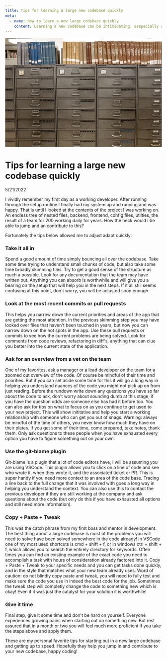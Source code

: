 ```yaml
---
title: Tips for learning a large new codebase quickly
meta:
  - name: How to learn a new large codebase quickly
    content: Learning a new codebase can be intimidating, esspecially as a new developer. But these tips will help you tackle your new project assignment and contribute quickly
---
```


<img src="../images/files.jpg" style="object-fit: cover; object-position: 0% 0%; height: 350px; width: 100%" />

# Tips for learning a large new codebase quickly

5/21/2022

I vividly remember my first day as a working developer. After running through the setup routine I finally had my system up and running and was happy. That is until I looked at the contents of the project I was working on. An endless tree of nested files, backend, frontend, config files, utilties, the result of a team for 200 working daily for years. How the heck would I be able to jump and an contribute to this?

Fortunately the tips below allowed me to adjust adapt quickly:

### Take it all in

Spend a good amount of time simply bouncing all over the codebase. Take some time trying to understand small chunks of code, but also take some time broadly skimming files. Try to get a good sense of the structure as much a possible. Look for any documentation that the team may have written out. Anything you can absorb is worthwhile and will give you a bearing on the setup that will help you in the next steps. If it all still seems confusing at this point, don't worry, you will be adjusted soon enough.

### Look at the most recent commits or pull requests

This helps you narrow down the current priorities and areas of the app that are getting the most attention. In the previous skimming step you may have looked over files that haven't been touched in years, but now you can narrow down on the hot spots in the app. Use these pull requests or commits to see how the current problems are being solved. Look for comments from code reviews, refactoring in diff's, anything that can clue you better into the current state of the application.

### Ask for an overview from a vet on the team

One of my favorites, ask a manager or a lead developer on the team for a zoomed out overview of the code. Of course be mindful of their time and priorities. But if you can set aside some time for this it will go a long way in helping you understand nuances of the code you might not pick up on from just reading. Before the rundown write down any questions you have so far about the code to ask, don't worry about sounding dumb at this stage, if you have the question odds are someone else has had it before too. You can also ask for tips on what to focus on as you continue to get used to your new project. This will show inititative and help you start a working relationship with someone who can get you out of snags. Warning: always be mindful of the time of others, you never know how much they have on their plates. If you get some of their time, come prepared, take notes, thank them. Only ask questions to these people when you have exhausted every option you have to figure something out on your own.

### Use the git-blame plugin

Git-blame is a plugin that a lot of code editors have, I will be assuming you are using VSCode. This plugin allows you to click on a line of code and see who wrote it, when they wrote it, and the associated ticket or PR. This is super handy if you need more context to an area of the code base. Tracing a line back to the full change that it was involved with goes a long way in helping you understand the context. You can also use this to contact the previous developer if they are still working at the company and ask questions about the code (but only do this if you have exhausted all options and still need more information).

### Copy + Paste + Tweak

This was the catch phrase from my first boss and mentor in development. The best thing about a large codebase is most of the problems you will need to solve have been solved somewhere in the code already! In VSCode one of my most used shortcuts is cmd + shift + f, or in windows ctrl + shift + f, which allows you to search the entirely directory for keywords. Often times you can find an existing example of the exact code you need to accomplish a task with hours of consideration already factored into it. Copy + Paste + Tweak to your specific needs and you can get tasks done quickly, and in the style that matches what your new team already uses. Word of caution: do not blindly copy paste and tweak, you will need to fully test and make sure the code you use in indeed the best code for the job. Sometimes the tweak step will completly change the code to something new which is okay! Even if it was just the catalyst for your solution it is worthwhile!

### Give it time

Final step, give it some time and don't be hard on yourself. Everyone experiences growing pains when starting out on something new. But rest assured that in a month or two you will feel much more proficient if you take the steps above and apply them.

These are my personal favorite tips for starting out in a new large codebase and getting up to speed. Hopefully they help you jump in and contribute to your new codebase, happy coding!
